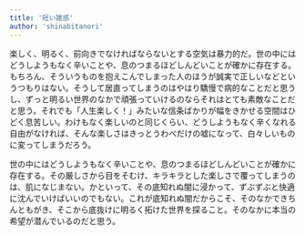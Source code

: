 ```yaml
---
title: '短い雑感'
author: 'shinabitanori'
---
```


楽しく、明るく、前向きでなければならないとする空気は暴力的だ。世の中にはどうしようもなく辛いことや、息のつまるほどしんどいことが確かに存在する。もちろん、そういうものを抱えこんでしまった人のほうが誠実で正しいなどというつもりはない。そうして居直ってしまうのはやはり驕慢で病的なことだと思うし、ずっと明るい世界のなかで頑張っていけるのならそれはとても素敵なことだと思う。それでも「人生楽しく！」みたいな信条ばかりが幅をきかせる空間はひどく息苦しい。わけもなく楽しいのと同じくらい、どうしようもなく辛くなれる自由がなければ、そんな楽しさはきっとうわべだけの嘘になって、白々しいものに変ってしまうだろう。

世の中にはどうしようもなく辛いことや、息のつまるほどしんどいことが確かに存在する。その厳しさから目をそむけ、キラキラとした楽しさで覆ってしまうのは、肌になじまない。かといって、その底知れぬ闇に浸かって、ずぶずぶと快適に沈んでいけばいいのでもない。これが底知れぬ闇だからこそ、そのなかできちんともがき、そこから底抜けに明るく拓けた世界を探ること。そのなかに本当の希望が潜んでいるのだと思う。

